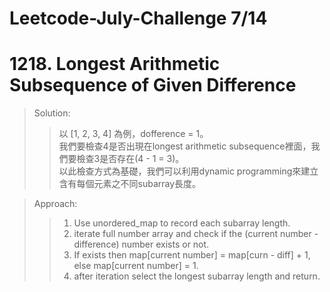 # Leetcode-July-Challenge 7/14
# 1218. Longest Arithmetic Subsequence of Given Difference
> Solution: 
>> 以 [1, 2, 3, 4] 為例，dofference = 1。  
>> 我們要檢查4是否出現在longest arithmetic subsequence裡面，我們要檢查3是否存在(4 - 1 = 3)。  
>> 以此檢查方式為基礎，我們可以利用dynamic programming來建立含有每個元素之不同subarray長度。

> Approach: 
>> 1. Use unordered_map to record each subarray length.  
>> 2. iterate full number array and check if the (current number - difference) number exists or not.  
>> 3. If exists then map[current number] = map[curn - diff] + 1, else map[current number] = 1.  
>> 4. after iteration select the longest subarray length and return.  
